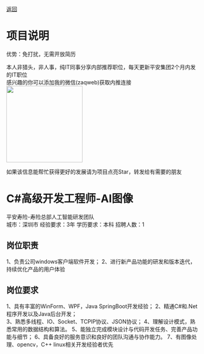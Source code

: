 [返回](../)

# 项目说明

优势：免打扰，无需开放简历

本人非猎头，非人事，纯IT同事分享内部推荐职位，每天更新平安集团2个月内发的IT职位  
感兴趣的你可以添加我的微信(zaqweb)获取内推连接  
<img src="https://github.com/zaqweb/PA-IT-JOBS/blob/master/WechatICode.jpeg"  height="200" width="200">

如果该信息能帮忙获得更好的发展请为项目点亮Star，转发给有需要的朋友

# C#高级开发工程师-AI图像
平安寿险-寿险总部人工智能研发团队  
城市：深圳市 经验要求：3年 学历要求：本科  招聘人数：1

## 岗位职责
1、负责公司windows客户端软件开发；
2、进行新产品功能的研发和版本迭代，持续优化产品的用户体验

## 岗位要求
1、具有丰富的WinForm、WPF，Java SpringBoot开发经验； 
2、精通C#和.Net程序开发以及Java后台开发；  
3、熟悉多线程、IO、Socket、TCPIP协议、JSON协议；
4、理解设计模式，熟悉常用的数据结构和算法。
5、能独立完成模块设计与代码开发任务、完善产品功能与细节； 
6、具备良好的服务意识和良好的团队沟通与协作能力。
7、有图像处理、opencv，C++ linux相关开发经验者优先




